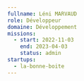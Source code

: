 ```yaml
---
fullname: Léni MARVAUD 
role: Développeur
domaine: Développement
missions:
  - start: 2022-11-03
    end: 2023-04-03
    status: admin
startups:
  - la-bonne-boite
---
```


